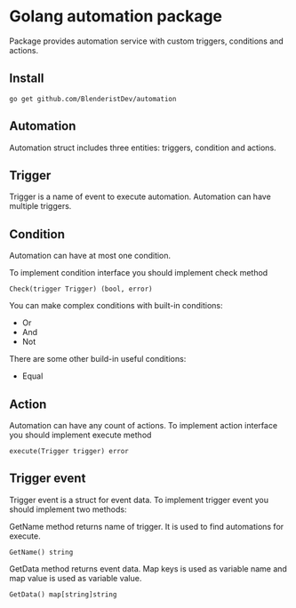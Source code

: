 # Golang automation package
Package provides automation service with custom triggers, conditions and actions.


## Install
````
go get github.com/BlenderistDev/automation
````
## Automation
Automation struct includes three entities: triggers, condition and actions.
## Trigger
Trigger is a name of event to execute automation. Automation can have multiple triggers.
## Condition
Automation can have at most one condition.

To implement condition interface you should implement check method
````
Check(trigger Trigger) (bool, error)
````

You can make complex conditions with built-in conditions:
* Or
* And
* Not

There are some other build-in useful conditions:
* Equal

## Action
Automation can have any count of actions.
To implement action interface you should implement execute method
````
execute(Trigger trigger) error 
````

## Trigger event
Trigger event is a struct for event data. To implement trigger event you should implement two methods:

GetName method returns name of trigger. It is used to find automations for execute.
````
GetName() string
````
GetData method returns event data. Map keys is used as variable name and map value is used as variable value.
````
GetData() map[string]string
````
